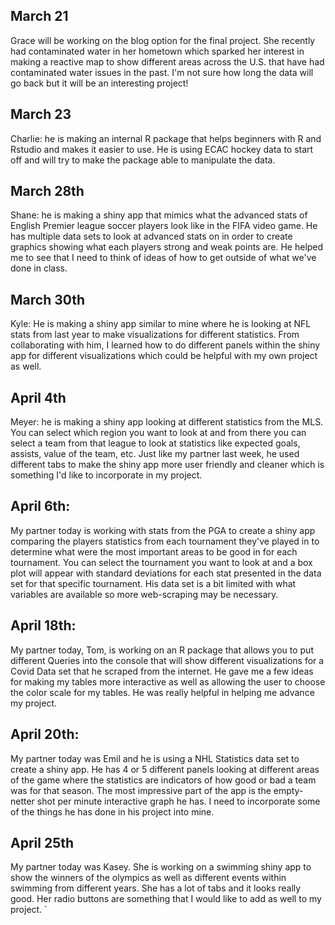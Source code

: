 ## March 21

Grace will be working on the blog option for the final project. She recently had contaminated water in her hometown which sparked her interest in making a reactive map to show different areas across the U.S. that have had contaminated water issues in the past. I'm not sure how long the data will go back but it will be an interesting project!

## March 23 

Charlie: he is making an internal R package that helps beginners with R and Rstudio and makes it easier to use. He is using ECAC hockey data to start off and will try to make the package able to manipulate the data. 

## March 28th

Shane: he is making a shiny app that mimics what the advanced stats of English Premier league soccer players look like in the FIFA video game. He has multiple data sets to look at advanced stats on in order to create graphics showing what each players strong and weak points are. He helped me to see that I need to think of ideas of how to get outside of what we've done in class. 

## March 30th 

Kyle: He is making a shiny app similar to mine where he is looking at NFL stats from last year to make visualizations for different statistics. From collaborating with him, I learned how to do different panels within the shiny app for different visualizations which could be helpful with my own project as well. 

## April 4th

Meyer: he is making a shiny app looking at different statistics from the MLS. You can select which region you want to look at and from there you can select a team from that league to look at statistics like expected goals, assists, value of the team, etc. Just like my partner last week, he used different tabs to make the shiny app more user friendly and cleaner which is something I'd like to incorporate in my project. 

## April 6th:  

My partner today is working with stats from the PGA to create a shiny app comparing the players statistics from each tournament they've played in to determine what were the most important areas to be good in for each tournament. You can select the tournament you want to look at and a box plot will appear with standard deviations for each stat presented in the data set for that specific tournament. His data set is a bit limited with what variables are available so more web-scraping may be necessary. 

## April 18th: 

My partner today, Tom, is working on an R package that allows you to put different Queries into the console that will show different visualizations for a Covid Data set that he scraped from the internet. He gave me a few ideas for making my tables more interactive as well as allowing the user to choose the color scale for my tables. He was really helpful in helping me advance my project. 

## April 20th: 

My partner today was Emil and he is using a NHL Statistics data set to create a shiny app. He has 4 or 5 different panels looking at different areas of the game where the statistics are indicators of how good or bad a team was for that season. The most impressive part of the app is the empty-netter shot per minute interactive graph he has. I need to incorporate some of the things he has done in his project into mine. 

## April 25th 

My partner today was Kasey. She is working on a swimming shiny app to show the winners of the olympics as well as different events within swimming from different years. She has a lot of tabs and it looks really good. Her radio buttons are something that I would like to add as well to my project. ` 
